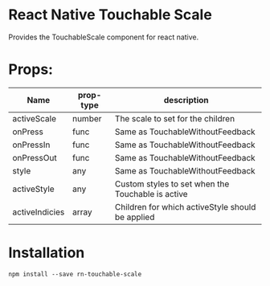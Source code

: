 # React Native Touchable Scale

Provides the TouchableScale component for react native.

# Props:
| Name        | prop-type | description |
| ----------- | --------- | ----------- |
| activeScale | number    | The scale to set for the children|
| onPress     | func      |Same as TouchableWithoutFeedback
| onPressIn   | func      |Same as TouchableWithoutFeedback
| onPressOut  | func      |Same as TouchableWithoutFeedback
| style       | any       |Same as TouchableWithoutFeedback
| activeStyle | any       |Custom styles to set when the Touchable is active
| activeIndicies | array  | Children for which activeStyle should be applied

# Installation

`npm install --save rn-touchable-scale`
